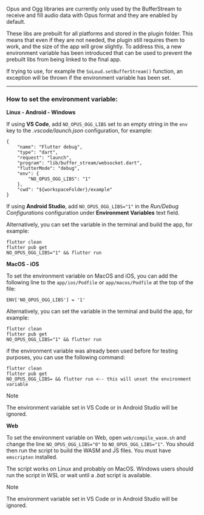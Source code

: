 Opus and Ogg libraries are currently only used by the BufferStream to receive and fill audio data with Opus format and they are enabled by default.

These libs are prebuilt for all platforms and stored in the plugin folder. This means that even if they are not needed, the plugin still requires them to work, and the size of the app will grow slightly. To address this, a new environment variable has been introduced that can be used to prevent the prebuilt libs from being linked to the final app.

If trying to use, for example the `SoLoud.setBufferStream()` function, an exception will be thrown if the environment variable has been set.

---

### How to set the environment variable:

**Linux - Android - Windows**

If using **VS Code**, add `NO_OPUS_OGG_LIBS` set to an empty string in the `env` key to the *.vscode/launch.json* configuration, for example:

```
{
    "name": "Flutter debug",
    "type": "dart",
    "request": "launch",
    "program": "lib/buffer_stream/websocket.dart",
    "flutterMode": "debug",
    "env": {
        "NO_OPUS_OGG_LIBS": "1"
    },
    "cwd": "${workspaceFolder}/example"
}
```

If using **Android Studio**, add `NO_OPUS_OGG_LIBS="1"` in the *Run/Debug Configurations* configuration under **Environment Variables** text field.

Alternatively, you can set the variable in the terminal and build the app, for example:

```
flutter clean
flutter pub get
NO_OPUS_OGG_LIBS="1" && flutter run
```

**MacOS - iOS**

To set the environment variable on MacOS and iOS, you can add the following line to the `app/ios/Podfile` or `app/macos/Podfile` at the top of the file:

```
ENV['NO_OPUS_OGG_LIBS'] = '1'
```

Alternatively, you can set the variable in the terminal and build the app, for example:

```
flutter clean
flutter pub get
NO_OPUS_OGG_LIBS="1" && flutter run
```
if the environment variable was already been used before for testing purposes, you can use the following command:
```
flutter clean
flutter pub get
NO_OPUS_OGG_LIBS= && flutter run <-- this will unset the environment variable
```

> [!NOTE]  
> The environment variable set in VS Code or in Android Studio will be ignored.

**Web**

To set the environment variable on Web, open `web/compile_wasm.sh` and change the line `NO_OPUS_OGG_LIBS="0"` to `NO_OPUS_OGG_LIBS="1"`.
You should then run the script to build the WASM and JS files. You must have `emscripten` installed.

The script works on Linux and probably on MacOS. Windows users should run the script in WSL or wait until a *.bat* script is available.

> [!NOTE]  
> The environment variable set in VS Code or in Android Studio will be ignored.